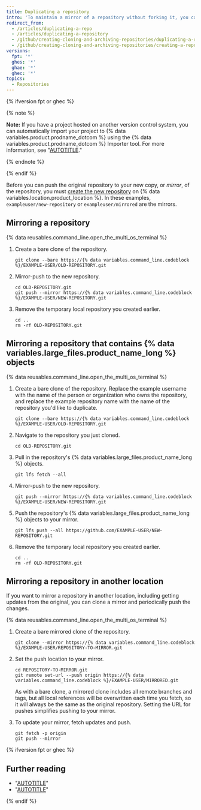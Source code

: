 ```yaml
---
title: Duplicating a repository
intro: 'To maintain a mirror of a repository without forking it, you can run a special clone command, then mirror-push to the new repository.'
redirect_from:
  - /articles/duplicating-a-repo
  - /articles/duplicating-a-repository
  - /github/creating-cloning-and-archiving-repositories/duplicating-a-repository
  - /github/creating-cloning-and-archiving-repositories/creating-a-repository-on-github/duplicating-a-repository
versions:
  fpt: '*'
  ghes: '*'
  ghae: '*'
  ghec: '*'
topics:
  - Repositories
---
```

{% ifversion fpt or ghec %}

{% note %}

**Note:** If you have a project hosted on another version control system, you can automatically import your project to {% data variables.product.prodname_dotcom %} using the {% data variables.product.prodname_dotcom %} Importer tool. For more information, see "[AUTOTITLE](/migrations/importing-source-code/using-github-importer/about-github-importer)."

{% endnote %}

{% endif %}

Before you can push the original repository to your new copy, or _mirror_, of the repository, you must [create the new repository](/repositories/creating-and-managing-repositories/creating-a-new-repository) on {% data variables.location.product_location %}. In these examples, `exampleuser/new-repository` or `exampleuser/mirrored` are the mirrors.

## Mirroring a repository

{% data reusables.command_line.open_the_multi_os_terminal %}
1. Create a bare clone of the repository.

   ```shell
   git clone --bare https://{% data variables.command_line.codeblock %}/EXAMPLE-USER/OLD-REPOSITORY.git
   ```

1. Mirror-push to the new repository.

   ```shell
   cd OLD-REPOSITORY.git
   git push --mirror https://{% data variables.command_line.codeblock %}/EXAMPLE-USER/NEW-REPOSITORY.git
   ```

1. Remove the temporary local repository you created earlier.

   ```shell
   cd ..
   rm -rf OLD-REPOSITORY.git
   ```

## Mirroring a repository that contains {% data variables.large_files.product_name_long %} objects

{% data reusables.command_line.open_the_multi_os_terminal %}
1. Create a bare clone of the repository. Replace the example username with the name of the person or organization who owns the repository, and replace the example repository name with the name of the repository you'd like to duplicate.

   ```shell
   git clone --bare https://{% data variables.command_line.codeblock %}/EXAMPLE-USER/OLD-REPOSITORY.git
   ```

1. Navigate to the repository you just cloned.

   ```shell
   cd OLD-REPOSITORY.git
   ```

1. Pull in the repository's {% data variables.large_files.product_name_long %} objects.

   ```shell
   git lfs fetch --all
   ```

1. Mirror-push to the new repository.

   ```shell
   git push --mirror https://{% data variables.command_line.codeblock %}/EXAMPLE-USER/NEW-REPOSITORY.git
   ```

1. Push the repository's {% data variables.large_files.product_name_long %} objects to your mirror.

   ```shell
   git lfs push --all https://github.com/EXAMPLE-USER/NEW-REPOSITORY.git
   ```

1. Remove the temporary local repository you created earlier.

   ```shell
   cd ..
   rm -rf OLD-REPOSITORY.git
   ```

## Mirroring a repository in another location

If you want to mirror a repository in another location, including getting updates from the original, you can clone a mirror and periodically push the changes.

{% data reusables.command_line.open_the_multi_os_terminal %}
1. Create a bare mirrored clone of the repository.

   ```shell
   git clone --mirror https://{% data variables.command_line.codeblock %}/EXAMPLE-USER/REPOSITORY-TO-MIRROR.git
   ```

1. Set the push location to your mirror.

   ```shell
   cd REPOSITORY-TO-MIRROR.git
   git remote set-url --push origin https://{% data variables.command_line.codeblock %}/EXAMPLE-USER/MIRRORED.git
   ```

    As with a bare clone, a mirrored clone includes all remote branches and tags, but all local references will be overwritten each time you fetch, so it will always be the same as the original repository. Setting the URL for pushes simplifies pushing to your mirror.

1. To update your mirror, fetch updates and push.

   ```shell
   git fetch -p origin
   git push --mirror
   ```

{% ifversion fpt or ghec %}

## Further reading

- "[AUTOTITLE](/desktop/making-changes-in-a-branch/pushing-changes-to-github-from-github-desktop#pushing-changes-to-github)"
- "[AUTOTITLE](/desktop/configuring-and-customizing-github-desktop/about-git-large-file-storage-and-github-desktop)"

{% endif %}
